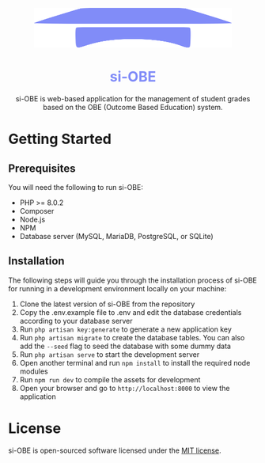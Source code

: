 <p align="center">
  <a href="https://github.com/andrisan/si-obe">
    <img src="si-obe.svg" width="400" alt="Logo" width="80" height="80">
  </a>
  <h1 align="center" style="color: rgb(129, 140, 248">si-OBE</h1>
  <p align="center">
    si-OBE is web-based application for the management of student grades based on the OBE (Outcome Based Education) system.
  </p>
</p>

# Getting Started

## Prerequisites
You will need the following to run si-OBE:
- PHP >= 8.0.2
- Composer
- Node.js
- NPM
- Database server (MySQL, MariaDB, PostgreSQL, or SQLite)
## Installation

The following steps will guide you through the installation process of si-OBE for running in a development environment locally on your machine:
1. Clone the latest version of si-OBE from the repository 
2. Copy the .env.example file to .env and edit the database credentials according to your database server
3. Run `php artisan key:generate` to generate a new application key
4. Run `php artisan migrate` to create the database tables. You can also add the `--seed` flag to seed the database with some dummy data
5. Run `php artisan serve` to start the development server
6. Open another terminal and run `npm install` to install the required node modules
7. Run `npm run dev` to compile the assets for development
8. Open your browser and go to `http://localhost:8000` to view the application

# License

si-OBE is open-sourced software licensed under the [MIT license](LICENSE).
